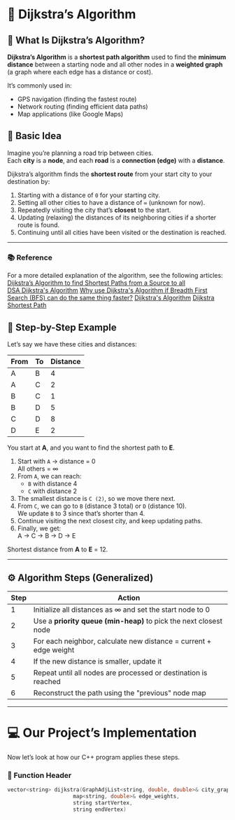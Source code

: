 # 🧭 Dijkstra’s Algorithm 

## 🧩 What Is Dijkstra’s Algorithm?

**Dijkstra’s Algorithm** is a **shortest path algorithm** used to find the **minimum distance** between a starting node and all other nodes in a **weighted graph** (a graph where each edge has a distance or cost).

It’s commonly used in:
- GPS navigation (finding the fastest route)
- Network routing (finding efficient data paths)
- Map applications (like Google Maps)



## 🌉 Basic Idea

Imagine you’re planning a road trip between cities.  
Each **city** is a **node**, and each **road** is a **connection (edge)** with a **distance**.

Dijkstra’s algorithm finds the **shortest route** from your start city to your destination by:
1. Starting with a distance of `0` for your starting city.
2. Setting all other cities to have a distance of `∞` (unknown for now).
3. Repeatedly visiting the city that’s **closest** to the start.
4. Updating (relaxing) the distances of its neighboring cities if a shorter route is found.
5. Continuing until all cities have been visited or the destination is reached.

---

### 📚 Reference  
For a more detailed explanation of the algorithm, see the following articles:  
[Dijkstra’s Algorithm to find Shortest Paths from a Source to all](https://www.geeksforgeeks.org/dsa/dijkstras-shortest-path-algorithm-greedy-algo-7/)  
[DSA Dijkstra's Algorithm](https://www.w3schools.com/dsa/dsa_algo_graphs_dijkstra.php)
[Why use Dijkstra's Algorithm if Breadth First Search (BFS) can do the same thing faster?](https://stackoverflow.com/questions/3818079/why-use-dijkstras-algorithm-if-breadth-first-search-bfs-can-do-the-same-thing)
[Dijkstra's Algorithm](https://www.programiz.com/dsa/dijkstra-algorithm)
[Dijkstra Shortest Path](https://www.cs.usfca.edu/~galles/visualization/Dijkstra.html)

## 🧠 Step-by-Step Example

Let’s say we have these cities and distances:

| From | To | Distance |
|------|----|-----------|
| A | B | 4 |
| A | C | 2 |
| B | C | 1 |
| B | D | 5 |
| C | D | 8 |
| D | E | 2 |

You start at **A**, and you want to find the shortest path to **E**.

1. Start with `A` → distance = 0  
   All others = ∞  
2. From `A`, we can reach:
   - `B` with distance 4  
   - `C` with distance 2  
3. The smallest distance is `C (2)`, so we move there next.  
4. From `C`, we can go to `B` (distance 3 total) or `D` (distance 10).  
   We update `B` to 3 since that’s shorter than 4.  
5. Continue visiting the next closest city, and keep updating paths.  
6. Finally, we get:  
A → C → B → D → E


Shortest distance from **A** to **E** = 12.

---

## ⚙️ Algorithm Steps (Generalized)

| Step | Action |
|------|---------|
| 1 | Initialize all distances as ∞ and set the start node to 0 |
| 2 | Use a **priority queue (min-heap)** to pick the next closest node |
| 3 | For each neighbor, calculate new distance = current + edge weight |
| 4 | If the new distance is smaller, update it |
| 5 | Repeat until all nodes are processed or destination is reached |
| 6 | Reconstruct the path using the "previous" node map |

---

# 💻 Our Project’s Implementation

Now let’s look at how our C++ program applies these steps.

### 🧩 Function Header
```cpp
vector<string> dijkstra(GraphAdjList<string, double, double>& city_graph,
                     map<string, double>& edge_weights,
                     string startVertex,
                     string endVertex)
